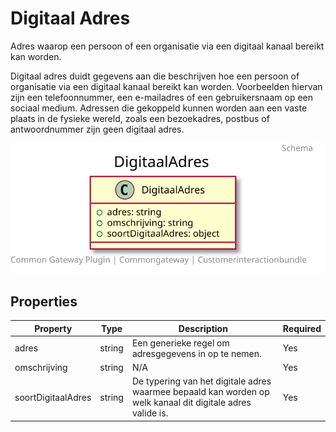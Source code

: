 # Digitaal Adres

Adres waarop een persoon of een organisatie via een digitaal kanaal bereikt kan worden.

Digitaal adres duidt gegevens aan die beschrijven hoe een persoon of organisatie via een digitaal kanaal bereikt kan worden. Voorbeelden hiervan zijn een telefoonnummer, een e-mailadres of een gebruikersnaam op een sociaal medium. Adressen die gekoppeld kunnen worden aan een vaste plaats in de fysieke wereld, zoals een bezoekadres, postbus of antwoordnummer zijn geen digitaal adres.

![Class Diagram](https://github.com/CommonGateway/CustomerInteractionBundle/blob/find-source-by-url/docs/schema/klant.digitaalAdres.svg)

## Properties

| Property | Type | Description | Required |
|----------|------|-------------|----------|
| adres | string | Een generieke regel om adresgegevens in op te nemen. | Yes |
| omschrijving | string | N/A | Yes |
| soortDigitaalAdres | string | De typering van het digitale adres waarmee bepaald kan worden op welk kanaal dit digitale adres valide is. | Yes |
